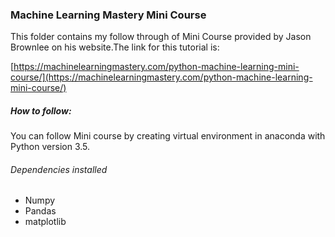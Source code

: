 ### Machine Learning Mastery Mini Course

This folder contains my follow through of Mini Course provided by Jason Brownlee on his website.The link for this tutorial is:

[https://machinelearningmastery.com/python-machine-learning-mini-course/](https://machinelearningmastery.com/python-machine-learning-mini-course/)

##### How to follow:

You can follow Mini course by creating virtual environment in anaconda with Python version 3.5.

###### Dependencies installed

  - Numpy
  - Pandas
  - matplotlib
